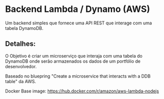 # Backend Lambda / Dynamo (AWS)

Um backend simples que fornece uma API REST que interage com uma tabela DynamoDB.

## Detalhes:

O Objetivo é criar um microserviço que interaja com uma tabela do DynamoDB onde serão armazenados os dados de um 
portfólio de desenvolvedor.

Baseado no bluepring "Create a microservice that interacts with a DDB table" da AWS.

Docker Base image: https://hub.docker.com/r/amazon/aws-lambda-nodejs